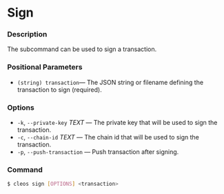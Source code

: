 # Sign

### Description
The subcommand can be used to sign a transaction.

### Positional Parameters
 * `(string) transaction`— The JSON string or filename defining the transaction to sign (required).

### Options
 * `-k`, `--private-key` *TEXT* — The private key that will be used to sign the transaction.
 * `-c`, `--chain-id` *TEXT* — The chain id that will be used to sign the transaction.
 * `-p`, `--push-transaction` — Push transaction after signing.

### Command
```sh
$ cleos sign [OPTIONS] <transaction>
```
